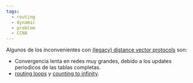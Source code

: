 ```yaml
---
tags:
  - routing
  - dynamic
  - problem
  - CCNA
---
```


Algunos  de los inconvenientes con [(legacy) distance vector protocols]((legacy)%20distance%20vector%20protocols.md)  son:
- Convergencia lenta en redes muy grandes, debido a los updates periodicos de las tablas completas. 
- [routing loops]((LEGACY)%20Notes%20routing/routing%20loops.md) y [counting to infinity](counting%20to%20infinity.md).


